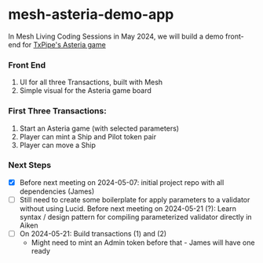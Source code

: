 # mesh-asteria-demo-app

In Mesh Living Coding Sessions in May 2024, we will build a demo front-end for [TxPipe's Asteria game](https://github.com/txpipe/asteria/)

### Front End
1. UI for all three Transactions, built with Mesh
2. Simple visual for the Asteria game board

### First Three Transactions:
1. Start an Asteria game (with selected parameters)
2. Player can mint a Ship and Pilot token pair
3. Player can move a Ship

### Next Steps
- [x] Before next meeting on 2024-05-07: initial project repo with all dependencies (James)
- [ ] Still need to create some boilerplate for apply parameters to a validator without using Lucid. Before next meeting on 2024-05-21 (?): Learn syntax / design pattern for compiling parameterized validator directly in Aiken
- [ ] On 2024-05-21: Build transactions (1) and (2)
  - Might need to mint an Admin token before that - James will have one ready

